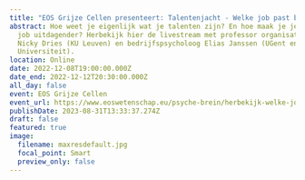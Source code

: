 ```yaml
---
title: "EOS Grijze Cellen presenteert: Talentenjacht - Welke job past bij jou?"
abstract: Hoe weet je eigenlijk wat je talenten zijn? En hoe maak je je huidige
  job uitdagender? Herbekijk hier de livestream met professor organisatiegedrag
  Nicky Dries (KU Leuven) en bedrijfspsycholoog Elias Janssen (UGent en Radboud
  Universiteit).
location: Online
date: 2022-12-08T19:00:00.000Z
date_end: 2022-12-12T20:30:00.000Z
all_day: false
event: EOS Grijze Cellen
event_url: https://www.eoswetenschap.eu/psyche-brein/herbekijk-welke-job-past-bij-jou
publishDate: 2023-08-31T13:33:37.274Z
draft: false
featured: true
image:
  filename: maxresdefault.jpg
  focal_point: Smart
  preview_only: false
---
```

